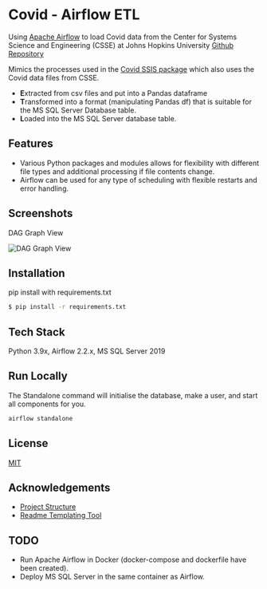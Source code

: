 
# Covid - Airflow ETL

Using [Apache Airflow](https://airflow.apache.org/) to load Covid data from the Center for Systems Science and Engineering (CSSE) at Johns Hopkins University [Github Repository](https://choosealicense.com/licenses/mit/) 

Mimics the processes used in the [Covid SSIS package](https://github.com/CSSEGISandData/COVID-19) which also uses the Covid data files from CSSE.

- **E**xtracted from csv files and put into a Pandas dataframe
- **T**ransformed into a format (manipulating Pandas df) that is suitable for the MS SQL Server Database table.
- **L**oaded into the MS SQL Server database table.

## Features

- Various Python packages and modules allows for flexibility with different file types and additional processing if file contents change.
- Airflow can be used for any type of scheduling with flexible restarts and error handling.


## Screenshots

DAG Graph View

![DAG Graph View](./assets/img/CovidApacheETL.png)

## Installation 

pip install with requirements.txt

```bash
$ pip install -r requirements.txt
```
    
## Tech Stack

Python 3.9x, Airflow 2.2.x, MS SQL Server 2019

## Run Locally

The Standalone command will initialise the database, make a user,
and start all components for you.
```bash
airflow standalone
```

## License

[MIT](https://choosealicense.com/licenses/mit/)

  
## Acknowledgements


 - [Project Structure](https://drivendata.github.io/cookiecutter-data-science/)
 - [Readme Templating Tool](https://readme.so)

  
## TODO

- Run Apache Airflow in Docker (docker-compose and dockerfile have been created).
- Deploy MS SQL Server in the same container as Airflow.
